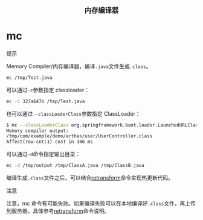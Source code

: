 <center><font size="4"><b>内存编译器</b></font></center>

# mc

提示

Memory Compiler/内存编译器，编译`.java`文件生成`.class`。

```bash
mc /tmp/Test.java
```

可以通过`-c`参数指定 classloader：

```bash
mc -c 327a647b /tmp/Test.java
```

也可以通过`--classLoaderClass`参数指定 ClassLoader：

```bash
$ mc --classLoaderClass org.springframework.boot.loader.LaunchedURLClassLoader /tmp/UserController.java -d /tmp
Memory compiler output:
/tmp/com/example/demo/arthas/user/UserController.class
Affect(row-cnt:1) cost in 346 ms
```

可以通过`-d`命令指定输出目录：

```bash
mc -d /tmp/output /tmp/ClassA.java /tmp/ClassB.java
```

编译生成`.class`文件之后，可以结合[retransform](https://arthas.aliyun.com/doc/retransform.html)命令实现热更新代码。

注意

注意，mc 命令有可能失败。如果编译失败可以在本地编译好`.class`文件，再上传到服务器。具体参考[retransform](https://arthas.aliyun.com/doc/retransform.html)命令说明。